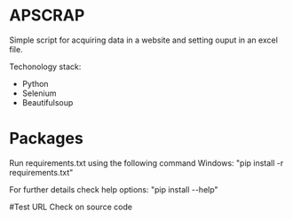 # APSCRAP

Simple script for acquiring data in a website and setting ouput in an excel file.

Techonology stack:
- Python
- Selenium
- Beautifulsoup

# Packages
Run requirements.txt using the following command 
Windows: "pip install -r requirements.txt"

For further details check help options:
"pip install --help"

#Test URL
Check on source code